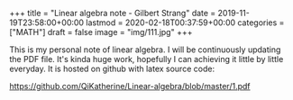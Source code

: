 +++
title = "Linear algebra note - Gilbert Strang"
date = 2019-11-19T23:58:00+00:00
lastmod = 2020-02-18T00:37:59+00:00
categories = ["MATH"]
draft = false
image = "img/111.jpg"
+++

This is my personal note of linear algebra. I will be continuously updating the
PDF file. It's kinda huge work, hopefully I can achieving it little by little
everyday. It is hosted on github with latex source code:

<https://github.com/QiKatherine/Linear-algebra/blob/master/1.pdf>
